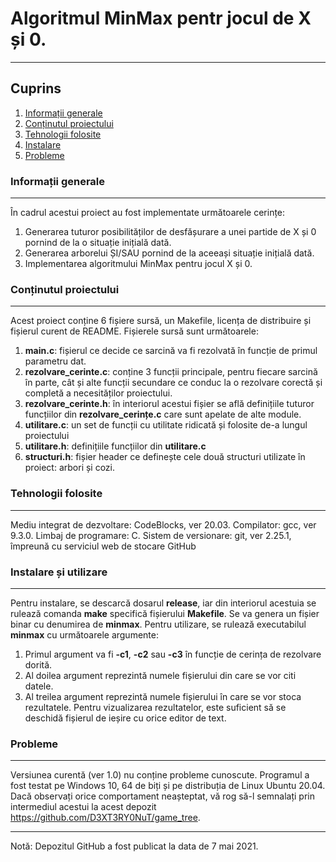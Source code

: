 # Algoritmul MinMax pentr jocul de X și 0.
***
## Cuprins
1. [Informații generale](#informații-generale)
2. [Conținutul proiectului](#conținutul-proiectului)
3. [Tehnologii folosite](#tehnologii-folosite)
4. [Instalare](#instalare)
5. [Probleme](#probleme)

### Informații generale
***
În cadrul acestui proiect au fost implementate următoarele cerințe:
1. Generarea tuturor posibilităților de desfășurare a unei partide de X și 0 pornind de la o situație inițială dată.
2. Generarea arborelui ȘI/SAU pornind de la aceeași situație inițială dată.
3. Implementarea algoritmului MinMax pentru jocul X și 0.

### Conținutul proiectului
***
Acest proiect conține 6 fișiere sursă, un Makefile, licența de distribuire și fișierul curent de README.
Fișierele sursă sunt următoarele:
1. **main.c**: fișierul ce decide ce sarcină va fi rezolvată în funcție de primul parametru dat.
2. **rezolvare_cerinte.c**: conține 3 funcții principale, pentru fiecare sarcină în parte, cât și 
alte funcții secundare ce conduc la o rezolvare corectă și completă a necesităților proiectului.
3. **rezolvare_cerinte.h**: în interiorul acestui fișier se află definițiile tuturor funcțiilor din **rezolvare_cerințe.c** care sunt apelate de alte module.
4. **utilitare.c**: un set de funcții cu utilitate ridicată și folosite de-a lungul proiectului
5. **utilitare.h**: definițiile funcțiilor din **utilitare.c**
6. **structuri.h**: fișier header ce definește cele două structuri utilizate în proiect: arbori și cozi.

### Tehnologii folosite
***
Mediu integrat de dezvoltare: CodeBlocks, ver 20.03.
Compilator: gcc, ver 9.3.0.
Limbaj de programare: C.
Sistem de versionare: git, ver 2.25.1, împreună cu serviciul web de stocare GitHub

### Instalare și utilizare
***
Pentru instalare, se descarcă dosarul **release**, iar din interiorul acestuia se rulează comanda **make** specifică fișierului **Makefile**. Se va genera un fișier binar cu denumirea de **minmax**.
Pentru utilizare, se rulează executabilul **minmax** cu următoarele argumente:
1. Primul argument va fi **-c1**, **-c2** sau **-c3** în funcție de cerința de rezolvare dorită.
2. Al doilea argument reprezintă numele fișierului din care se vor citi datele.
3. Al treilea argument reprezintă numele fișierului în care se vor stoca rezultatele.
Pentru vizualizarea rezultatelor, este suficient să se deschidă fișierul de ieșire cu orice editor de text.

### Probleme
***
Versiunea curentă (ver 1.0) nu conține probleme cunoscute. Programul a fost testat pe Windows 10, 64 de biți și pe distribuția de Linux Ubuntu 20.04. Dacă observați orice comportament neașteptat, vă rog să-l semnalați prin intermediul acestui la acest depozit https://github.com/D3XT3RY0NuT/game_tree.
***
Notă: Depozitul GitHub a fost publicat la data de 7 mai 2021.
